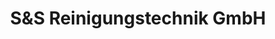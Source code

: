---
title: "S&S Reinigungstechnik GmbH"
url: /schmelz/sunds-reinigungstechnik-gmbh/
shop: Allgemein
---